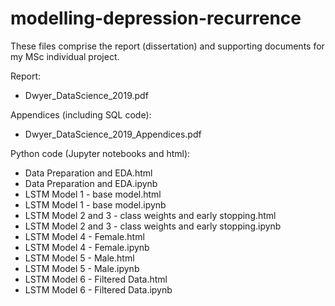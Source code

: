# modelling-depression-recurrence

These files comprise the report (dissertation) and supporting documents for my MSc individual project. 

Report:
- Dwyer_DataScience_2019.pdf

Appendices (including SQL code):
- Dwyer_DataScience_2019_Appendices.pdf

Python code (Jupyter notebooks and html):
- Data Preparation and EDA.html
- Data Preparation and EDA.ipynb
- LSTM Model 1 - base model.html
- LSTM Model 1 - base model.ipynb
- LSTM Model 2 and 3 - class weights and early stopping.html
- LSTM Model 2 and 3 - class weights and early stopping.ipynb
- LSTM Model 4 - Female.html
- LSTM Model 4 - Female.ipynb
- LSTM Model 5 - Male.html
- LSTM Model 5 - Male.ipynb
- LSTM Model 6 - Filtered Data.html
- LSTM Model 6 - Filtered Data.ipynb
